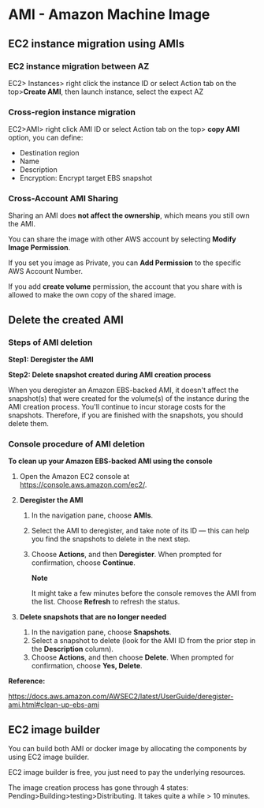 # AMI - Amazon Machine Image

## EC2 instance migration using AMIs

### EC2 instance migration between AZ

EC2> Instances> right click the instance ID or  select Action tab on the top>**Create AMI**, then launch instance, select the expect AZ

### Cross-region instance migration

EC2>AMI> right click AMI ID or select Action tab on the top> **copy AMI** option, you can define:

* Destination region
* Name
* Description
* Encryption: Encrypt target EBS snapshot

### Cross-Account AMI Sharing

Sharing an AMI does **not affect the ownership**, which means you still own the AMI. 

You can share the image with other AWS account by selecting **Modify Image Permission**. 

If you set you image as Private, you can **Add Permission** to the specific AWS Account Number. 

If you add **create volume** permission, the account that you share with is allowed to make the own copy of the shared image.

## Delete the created AMI 

### Steps of AMI deletion

**Step1: Deregister the AMI**

**Step2: Delete snapshot created during AMI creation process**

When you deregister an Amazon EBS-backed AMI, it doesn't affect the snapshot(s) that were created for the volume(s) of the instance during the AMI creation process. You'll continue to incur storage costs for the snapshots. Therefore, if you are finished with the snapshots, you should delete them.

### Console procedure of AMI deletion

**To clean up your Amazon EBS-backed AMI using the console**

1. Open the Amazon EC2 console at https://console.aws.amazon.com/ec2/.

2. **Deregister the AMI**

   1. In the navigation pane, choose **AMIs**.

   2. Select the AMI to deregister, and take note of its ID — this can help you find the snapshots to delete in the next step.

   3. Choose **Actions**, and then **Deregister**. When prompted for confirmation, choose **Continue**.

      **Note**

      It might take a few minutes before the console removes the AMI from the list. Choose **Refresh** to refresh the status.

3. **Delete snapshots that are no longer needed**

   1. In the navigation pane, choose **Snapshots**.
   2. Select a snapshot to delete (look for the AMI ID from the prior step in the **Description** column).
   3. Choose **Actions**, and then choose **Delete**. When prompted for confirmation, choose **Yes, Delete**.

**Reference:**

https://docs.aws.amazon.com/AWSEC2/latest/UserGuide/deregister-ami.html#clean-up-ebs-ami

## EC2 image builder

You can build both AMI or docker image by allocating the components by using EC2 image builder.

EC2 image builder is free, you just need to pay the underlying resources. 

The image creation process has gone through 4 states: Pending>Building>testing>Distributing. It takes quite a while > 10 minutes. 



